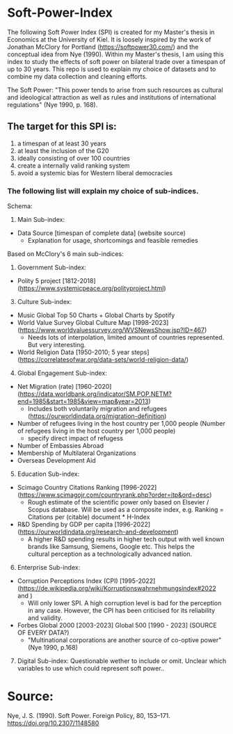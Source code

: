 # Soft-Power-Index

The following Soft Power Index (SPI) is created for my Master's thesis in Economics at the University of Kiel. It is loosely inspired by the work of Jonathan McClory for Portland (https://softpower30.com/) and the conceptual idea from Nye (1990). Within my Master's thesis, I am using this index to study the effects of soft power on bilateral trade over a timespan of up to 30 years. This repo is used to explain my choice of datasets and to combine my data collection and cleaning efforts.

The Soft Power: "This power tends to arise from such resources as cultural and ideological attraction as well as rules and
institutions of international regulations" (Nye 1990, p. 168).

## The target for this SPI is:
1) a timespan of at least 30 years
2) at least the inclusion of the G20
3) ideally consisting of over 100 countries
4) create a internally valid ranking system
5) avoid a systemic bias for Western liberal democracies

### The following list will explain my choice of sub-indices. 
Schema:
1. Main Sub-index:
  - Data Source [timespan of complete data] (website source)
     - Explanation for usage, shortcomings and feasible remedies

Based on McClory's 6 main sub-indices:
1.	Government Sub-index:
  - Polity 5 project [1812-2018] (https://www.systemicpeace.org/polityproject.html)
3.	Culture Sub-index:
  - Music Global Top 50 Charts + Global Charts by Spotify
  - World Value Survey Global Culture Map [1998-2023] (https://www.worldvaluessurvey.org/WVSNewsShow.jsp?ID=467)
      - Needs lots of interpolation, limited amount of countries represented. But very interesting.
  - World Religion Data [1950-2010; 5 year steps] (https://correlatesofwar.org/data-sets/world-religion-data/)
4.	Global Engagement Sub-index:
  - Net Migration (rate) [1960-2020] (https://data.worldbank.org/indicator/SM.POP.NETM?end=1985&start=1985&view=map&year=2013)
     - Includes both voluntarily migration and refugees (https://ourworldindata.org/migration-definition)
  - Number of refugees living in the host country per 1,000 people (Number of refugees living in the host country per 1,000 people)
     - specify direct impact of refugess
  -	Number of Embassies Abroad
  -	Membership of Multilateral Organizations
  -	Overseas Development Aid
5.	Education Sub-index:
  - Scimago Country Citations Ranking [1996-2022] (https://www.scimagojr.com/countryrank.php?order=itp&ord=desc)
      - Rough estimate of the scientific power only based on Elsevier / Scopus database. Will be used as a composite index, e.g.
        Ranking = Citations per (citable) document * H-Index
  - R&D Spending by GDP per capita [1996-2022] (https://ourworldindata.org/research-and-development)
      - A higher R&D spending results in higher tech output with well known brands like Samsung, Siemens, Google etc. This helps the     
        cultural perception as a technologically advanced nation.
6.	Enterprise Sub-index:
  - Corruption Perceptions Index (CPI) [1995-2022] (https://de.wikipedia.org/wiki/Korruptionswahrnehmungsindex#2022 and )
      - Will only lower SPI. A high corruption level is bad for the perception in any case. However, the CPI has been criticised for its reliability and validity.
  - Forbes Global 2000 [2003-2023] Global 500 [1990 - 2023] (SOURCE OF EVERY DATA?)
      - "Multinational corporations are another source of co-optive power" (Nye 1990, p.168)
7.	Digital Sub-index: Questionable wether to include or omit. Unclear which variables to use which could represent soft power.. 


# Source: 
Nye, J. S. (1990). Soft Power. Foreign Policy, 80, 153–171. https://doi.org/10.2307/1148580
